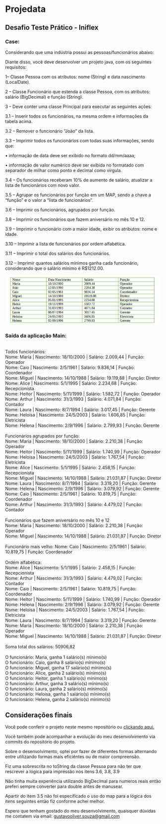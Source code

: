 # Projedata

## Desafio Teste Prático - Iniflex

### Case: 
Considerando que uma indústria possui as pessoas/funcionários abaixo:

Diante disso, você deve desenvolver um projeto java, com os seguintes requisitos:

1– Classe Pessoa com os atributos: nome (String) e data nascimento (LocalDate).

2 – Classe Funcionário que estenda a classe Pessoa, com os atributos: salário (BigDecimal) e função (String).

3 – Deve conter uma classe Principal para executar as seguintes ações:

3.1 – Inserir todos os funcionários, na mesma ordem e informações da tabela acima.

3.2 – Remover o funcionário “João” da lista.

3.3 – Imprimir todos os funcionários com todas suas informações, sendo que:

• informação de data deve ser exibido no formato dd/mm/aaaa;

• informação de valor numérico deve ser exibida no formatado com separador de milhar como ponto e decimal como vírgula.

3.4 – Os funcionários receberam 10% de aumento de salário, atualizar a lista de funcionários com novo valor.

3.5 – Agrupar os funcionários por função em um MAP, sendo a chave a “função” e o valor a “lista de funcionários”.

3.6 – Imprimir os funcionários, agrupados por função.

3.8 – Imprimir os funcionários que fazem aniversário no mês 10 e 12.

3.9 – Imprimir o funcionário com a maior idade, exibir os atributos: nome e idade.

3.10 – Imprimir a lista de funcionários por ordem alfabética.

3.11 – Imprimir o total dos salários dos funcionários.

3.12 – Imprimir quantos salários mínimos ganha cada funcionário, considerando que o salário mínimo é R$1212.00.

<img src="/assets/img/tabela.png">

### Saída da aplicação Main:

<br>Todos funcionários:
<br>Nome: Maria | Nascimento: 18/10/2000 | Salário: 2.009,44 | Função: Operador 
<br>Nome: Caio | Nascimento: 2/5/1961 | Salário: 9.836,14 | Função: Coordenador
<br>Nome: Miguel | Nascimento: 14/10/1988 | Salário: 19.119,88 | Função: Diretor
<br>Nome: Alice | Nascimento: 5/1/1995 | Salário: 2.234,68 | Função: Recepcionista
<br>Nome: Heitor | Nascimento: 5/11/1999 | Salário: 1.582,72 | Função: Operador
<br>Nome: Arthur | Nascimento: 31/3/1993 | Salário: 4.071,84 | Função: Contador
<br>Nome: Laura | Nascimento: 8/7/1994 | Salário: 3.017,45 | Função: Gerente
<br>Nome: Heloisa | Nascimento: 24/5/2003 | Salário: 1.606,85 | Função: Eletricista
<br>Nome: Helena | Nascimento: 2/9/1996 | Salário: 2.799,93 | Função: Gerente
<br>
<br>Funcionários agrupados por função: 
<br>Nome: Maria | Nascimento: 18/10/2000 | Salário: 2.210,38 | Função: Operador
<br>Nome: Heitor | Nascimento: 5/11/1999 | Salário: 1.740,99 | Função: Operador
<br>Nome: Heloisa | Nascimento: 24/5/2003 | Salário: 1.767,54 | Função: Eletricista
<br>Nome: Alice | Nascimento: 5/1/1995 | Salário: 2.458,15 | Função: Recepcionista
<br>Nome: Miguel | Nascimento: 14/10/1988 | Salário: 21.031,87 | Função: Diretor
<br>Nome: Laura | Nascimento: 8/7/1994 | Salário: 3.319,20 | Função: Gerente
<br>Nome: Helena | Nascimento: 2/9/1996 | Salário: 3.079,92 | Função: Gerente
<br>Nome: Caio | Nascimento: 2/5/1961 | Salário: 10.819,75 | Função: Coordenador
<br>Nome: Arthur | Nascimento: 31/3/1993 | Salário: 4.479,02 | Função: Contador
<br>
<br>Funcionários que fazem aniversário no mês 10 e 12
<br>Nome: Maria | Nascimento: 18/10/2000 | Salário: 2.210,38 | Função: Operador
<br>Nome: Miguel | Nascimento: 14/10/1988 | Salário: 21.031,87 | Função: Diretor
<br>
<br>Funcionário mais velho: Nome: Caio | Nascimento: 2/5/1961 | Salário: 10.819,75 | Função: Coordenador
<br>
<br>Ordém alfabética: 
<br>Nome: Alice | Nascimento: 5/1/1995 | Salário: 2.458,15 | Função: Recepcionista
<br>Nome: Arthur | Nascimento: 31/3/1993 | Salário: 4.479,02 | Função: Contador
<br>Nome: Caio | Nascimento: 2/5/1961 | Salário: 10.819,75 | Função: Coordenador
<br>Nome: Heitor | Nascimento: 5/11/1999 | Salário: 1.740,99 | Função: Operador
<br>Nome: Helena | Nascimento: 2/9/1996 | Salário: 3.079,92 | Função: Gerente
<br>Nome: Heloisa | Nascimento: 24/5/2003 | Salário: 1.767,54 | Função: Eletricista
<br>Nome: Laura | Nascimento: 8/7/1994 | Salário: 3.319,20 | Função: Gerente
<br>Nome: Maria | Nascimento: 18/10/2000 | Salário: 2.210,38 | Função: Operador
<br>Nome: Miguel | Nascimento: 14/10/1988 | Salário: 21.031,87 | Função: Diretor
<br>
<br>Soma total dos salários: 50906,82
<br>
<br>O funcionário: Maria, ganha 1 salário(s) mínimo(s)
<br>O funcionário: Caio, ganha 8 salário(s) mínimo(s)
<br>O funcionário: Miguel, ganha 17 salário(s) mínimo(s)
<br>O funcionário: Alice, ganha 2 salário(s) mínimo(s)
<br>O funcionário: Heitor, ganha 1 salário(s) mínimo(s)
<br>O funcionário: Arthur, ganha 3 salário(s) mínimo(s)
<br>O funcionário: Laura, ganha 2 salário(s) mínimo(s)
<br>O funcionário: Heloisa, ganha 1 salário(s) mínimo(s)
<br>O funcionário: Helena, ganha 2 salário(s) mínimo(s)

## Considerações finais

Você pode conferir o projeto neste mesmo repositório ou <a href="https://github.com/Gus1331/projedata-challange">clickando aqui.</a>

Você também pode acompanhar a evolução do meu desenvolvimento via commits do repositório do projeto.

Sobre o desenvolvimento, optei por fazer de diferentes formas alternando entre utilizando formas mais eficiêntes ou de maior compreensão.

Fiz uma sobrescrita no toString da classe Pessoa para não ter que rescrever a lógica para impressão nos itens 3.6, 3.8, 3.9

Não tinha muita experiência utilizando BigDecimal para numeros reais então preferi sempre converter para double antes de manusear.

Apartir do item 3.5 não foi especificado o uso do map para a lógica dos itens seguintes então fiz conforme achei melhor.

Espero que tenham gostado do meu desenvolvimento, quaisquer dúvidas me contatem via email: gustavooliver.souza@gmail.com
